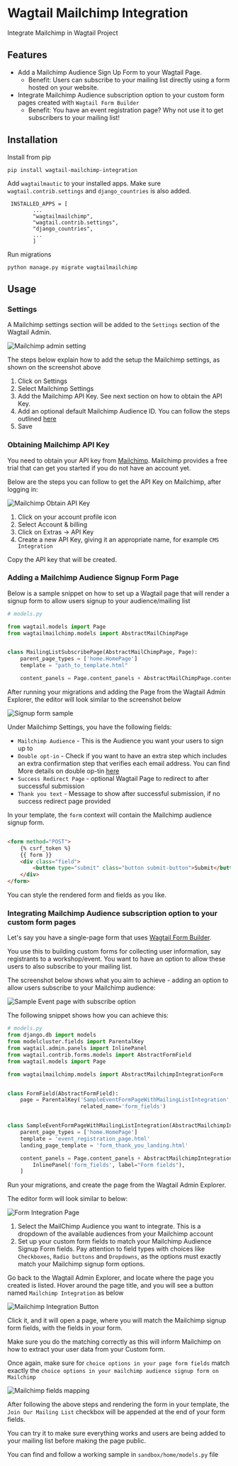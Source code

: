 # Wagtail Mailchimp Integration

Integrate Mailchimp in Wagtail Project

## Features

- Add a Mailchimp Audience Sign Up Form to your Wagtail Page.
    - Benefit: Users can subscribe to your mailing list directly using a form hosted on your website.
- Integrate Mailchimp Audience subscription option to your custom form pages created with `Wagtail Form Builder`
    - Benefit: You have an event registration page? Why not use it to get subscribers to your mailing list!

## Installation

Install from pip

```shell
pip install wagtail-mailchimp-integration
```

Add `wagtailmautic` to your installed apps. Make sure `wagtail.contrib.settings` and `django_countries` is also added.

```
 INSTALLED_APPS = [
        ...
        "wagtailmailchimp",
        "wagtail.contrib.settings",
        "django_countries",
        ...
        ]
```

Run migrations

```
python manage.py migrate wagtailmailchimp
```

## Usage

### Settings

A Mailchimp settings section will be added to the `Settings` section of the Wagtail Admin.

![Mailchimp admin setting](screenshots/admin_settings.png)

The steps below explain how to add the setup the Mailchimp settings, as shown on the screenshot above

1. Click on Settings
2. Select Mailchimp Settings
3. Add the Mailchimp API Key. See next section on how to obtain the API Key.
4. Add an optional default Mailchimp Audience ID. You can follow the steps
   outlined [here](https://mailchimp.com/help/find-audience-id/)
5. Save

### Obtaining Mailchimp API Key

You need to obtain your API key from [Mailchimp](https://mailchimp.com/). Mailchimp provides a free trial that can get
you started if you do not have an account yet.

Below are the steps you can follow to get the API Key on Mailchimp, after logging in:

![Mailchimp Obtain API Key](screenshots/mailchimp-create-api-key.png)

1. Click on your account profile icon
2. Select Account & billing
3. Click on Extras -> API Key
4. Create a new API Key, giving it an appropriate name, for example `CMS Integration`

Copy the API key that will be created.

### Adding a Mailchimp Audience Signup Form Page

Below is a sample snippet on how to set up a Wagtail page that will render a signup form to allow users signup to your
audience/mailing list

```python
# models.py

from wagtail.models import Page
from wagtailmailchimp.models import AbstractMailChimpPage


class MailingListSubscribePage(AbstractMailChimpPage, Page):
    parent_page_types = ['home.HomePage']
    template = "path_to_template.html"

    content_panels = Page.content_panels + AbstractMailChimpPage.content_panels

```

After running your migrations and adding the Page from the Wagtail Admin Explorer, the editor will look similar to the
screenshot below

![Signup form sample](screenshots/signup_form_page.png)

Under Mailchimp Settings, you have the following fields:

- `Mailchimp Audience` - This is the Audience you want your users to sign up to
- `Double opt-in` - Check if you want to have an extra step which includes an extra confirmation step that verifies each
  email address. You can find More details on double op-tin [here](https://mailchimp.com/help/about-double-opt-in/)
- `Success Redirect Page` - optional Wagtail Page to redirect to after successful submission
- `Thank you text` - Message to show after successful submission, if no success redirect page provided

In your template, the `form` context will contain the Mailchimp audience signup form.

```html

<form method="POST">
    {% csrf_token %}
    {{ form }}
    <div class="field">
        <button type="submit" class="button submit-button">Submit</button>
    </div>
</form>
```

You can style the rendered form and fields as you like.

### Integrating Mailchimp Audience subscription option to your custom form pages

Let's say you have a single-page form that
uses [Wagtail Form Builder](https://docs.wagtail.org/en/latest/reference/contrib/forms/).

You use this to building custom forms for collecting user information, say registrants to a workshop/event. You want to
have an option to allow these users to also subscribe to your mailing list.

The screenshot below shows what you aim to achieve - adding an option to allow users subscribe to your Mailchimp
audience:

![Sample Event page with subscribe option](screenshots/sample_event.png)

The following snippet shows how you can achieve this:

```python
# models.py
from django.db import models
from modelcluster.fields import ParentalKey
from wagtail.admin.panels import InlinePanel
from wagtail.contrib.forms.models import AbstractFormField
from wagtail.models import Page

from wagtailmailchimp.models import AbstractMailchimpIntegrationForm


class FormField(AbstractFormField):
    page = ParentalKey('SampleEventFormPageWithMailingListIntegration', on_delete=models.CASCADE,
                       related_name='form_fields')


class SampleEventFormPageWithMailingListIntegration(AbstractMailchimpIntegrationForm):
    parent_page_types = ['home.HomePage']
    template = 'event_registration_page.html'
    landing_page_template = 'form_thank_you_landing.html'

    content_panels = Page.content_panels + AbstractMailchimpIntegrationForm.integration_panels + [
        InlinePanel('form_fields', label="Form fields"),
    ]
```

Run your migrations, and create the page from the Wagtail Admin Explorer.

The editor form will look similar to below:

![Form Integration Page](screenshots/form_integration_page.png)

1. Select the MailChimp Audience you want to integrate. This is a dropdown of the available audiences from your
   Mailchimp account
2. Set up your custom form fields to match your Mailchimp Audience Signup Form fields. Pay attention to field types with
   choices like `Checkboxes`, `Radio buttons` and `Dropdowns`, as the options must exactly match your Mailchimp signup
   form options.

Go back to the Wagtail Admin Explorer, and locate where the page you created is listed. Hover around the page title, and
you will see a button named `Mailchimp Integration` as below

![Mailchimp Integration Button](screenshots/mailchimp_integration_button.png)

Click it, and it will open a page, where you will match the Mailchimp signup form fields, with the fields in your form.

Make sure you do the matching correctly as this will inform Mailchimp on how to extract your user data from your Custom
form.

Once again, make sure for `choice options in your page form fields` match exactly
the `choice options in your mailchimp audience signup form on Mailchimp`

![Mailchimp fields mapping](screenshots/mailchimp_fields_mapping.png)

After following the above steps and rendering the form in your template, the `Join Our Mailing List` checkbox will be
appended at the end of your form fields.

You can try it to make sure everything works and users are being added to your mailing list before making the page
public.

You can find and follow a working sample in `sandbox/home/models.py` file
